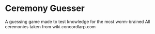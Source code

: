 # Ceremony Guesser
A guessing game made to test knowledge for the most worm-brained
All ceremonies taken from wiki.concordlarp.com
